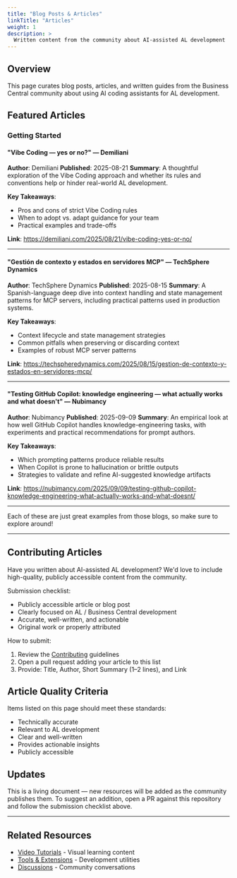 ```yaml
---
title: "Blog Posts & Articles"
linkTitle: "Articles"
weight: 1
description: >
  Written content from the community about AI-assisted AL development
---
```


## Overview

This page curates blog posts, articles, and written guides from the Business Central community about using AI coding assistants for AL development.

## Featured Articles

### Getting Started

#### "Vibe Coding — yes or no?" — Demiliani
**Author**: Demiliani
**Published**: 2025-08-21
**Summary**: A thoughtful exploration of the Vibe Coding approach and whether its rules and conventions help or hinder real-world AL development.

**Key Takeaways**:
- Pros and cons of strict Vibe Coding rules
- When to adopt vs. adapt guidance for your team
- Practical examples and trade-offs

**Link**: https://demiliani.com/2025/08/21/vibe-coding-yes-or-no/

---

#### "Gestión de contexto y estados en servidores MCP" — TechSphere Dynamics
**Author**: TechSphere Dynamics
**Published**: 2025-08-15
**Summary**: A Spanish-language deep dive into context handling and state management patterns for MCP servers, including practical patterns used in production systems.

**Key Takeaways**:
- Context lifecycle and state management strategies
- Common pitfalls when preserving or discarding context
- Examples of robust MCP server patterns

**Link**: https://techspheredynamics.com/2025/08/15/gestion-de-contexto-y-estados-en-servidores-mcp/

---

#### "Testing GitHub Copilot: knowledge engineering — what actually works and what doesn't" — Nubimancy
**Author**: Nubimancy
**Published**: 2025-09-09
**Summary**: An empirical look at how well GitHub Copilot handles knowledge-engineering tasks, with experiments and practical recommendations for prompt authors.

**Key Takeaways**:
- Which prompting patterns produce reliable results
- When Copilot is prone to hallucination or brittle outputs
- Strategies to validate and refine AI-suggested knowledge artifacts

**Link**: https://nubimancy.com/2025/09/09/testing-github-copilot-knowledge-engineering-what-actually-works-and-what-doesnt/

---

Each of these are just great examples from those blogs, so make sure to explore around!

---

## Contributing Articles

Have you written about AI-assisted AL development? We'd love to include high-quality, publicly accessible content from the community.

Submission checklist:
- Publicly accessible article or blog post
- Clearly focused on AL / Business Central development
- Accurate, well-written, and actionable
- Original work or properly attributed

How to submit:
1. Review the [Contributing](../../../contributing) guidelines
2. Open a pull request adding your article to this list
3. Provide: Title, Author, Short Summary (1–2 lines), and Link

## Article Quality Criteria

Items listed on this page should meet these standards:
- Technically accurate
- Relevant to AL development
- Clear and well-written
- Provides actionable insights
- Publicly accessible

## Updates

This is a living document — new resources will be added as the community publishes them. To suggest an addition, open a PR against this repository and follow the submission checklist above.

---

## Related Resources

- [Video Tutorials](../videos) - Visual learning content
- [Tools & Extensions](../tools) - Development utilities
- [Discussions](../discussions) - Community conversations
